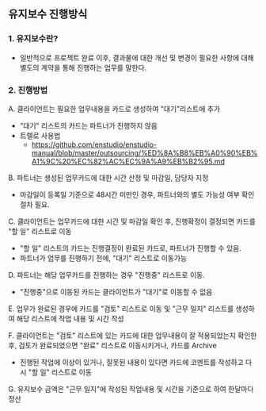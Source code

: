 ## 유지보수 진행방식

### 1. 유지보수란?
- 일반적으로 프로젝트 완료 이후, 결과물에 대한 개선 및 변경이 필요한 사항에 대해 별도의 계약을 통해 진행하는 업무를 말한다.

### 2. 진행방법
A. 클라이언트는 필요한 업무내용을 카드로 생성하여 "대기"리스트에 추가
  - "대기" 리스트의 카드는 파트너가 진행하지 않음
  - 트렐로 사용법 
    - https://github.com/enstudio/enstudio-manual/blob/master/outsourcing/%ED%8A%B8%EB%A0%90%EB%A1%9C%20%EC%82%AC%EC%9A%A9%EB%B2%95.md
  
    
B. 파트너는 생성된 업무카드에 대한 시간 산정 및 마감일, 담당자 지정
 - 마감일이 등록일 기준으로 48시간 미만인 경우, 파트너와의 별도 가능성 여부 확인 절차 필요.

C. 클라이언트는 업무카드에 대한 시간 및 마감일 확인 후, 진행확정이 결정되면 카드를 "할 일" 리스트로 이동
 - "할 일" 리스트의 카드는 진행결정이 완료된 카드로, 파트너가 진행할 수 있음.
 - 파트너가 업무를 진행하기 전에, "대기" 리스트로 이동가능

D. 파트너는 해당 업무카드를 진행하는 경우 "진행중" 리스트로 이동.
 - "진행중"으로 이동된 카드는 클라이언트가 "대기"로 이동할 수 없음

E. 업무가 완료된 경우에 카드를 "검토" 리스트로 이동 및 "근무 일지" 리스트를 생성하여 해당 리스트에 작업 내용 및 시간 작성

F. 클라이언트는  "검토" 리스트에 있는 카드에 대한 업무내용이 잘 적용되었는지 확인한 후, 검토가 완료되었으면 "완료" 리스트로 이동시키거나, 카드를 Archive
* 진행된 작업에 이상이 있거나, 잘못된 내용이 있다면 카드에 코멘트를 작성하고 다시 "할 일" 리스트로 이동 

G. 유지보수 금액은 "근무 일지"에 작성된 작업내용 및 시간을 기준으로 하여 한달마다 정산
